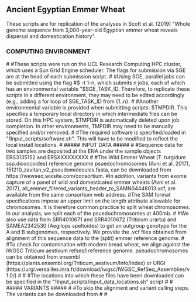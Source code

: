 <h2> Ancient Egyptian Emmer Wheat </h2>

These scripts are for replication of the analyses in Scott et al. (2019) "Whole genome sequence from 3,000-year-old Egyptian emmer wheat reveals dispersal and domestication history". 


<h3>COMPUTING ENVIRONMENT </h3>
#
#These scripts were run on the UCL Research Computing HPC cluster, which uses a Sun Grid Engine scheduler. The flags for submission via SGE are at the head of each submission script.
#
#Using SGE, parallel jobs can be submitted using the flag #$ -t 1-n, which submits n jobs, each of which has an environmental variable "$SGE_TASK_ID. Therefore, to replicate these scripts in a different environment, they may need to be edited accordingly (e.g., adding a for loop of SGE_TASK_ID from {1..n}. 
#
#Another environmental variable is provided when submitting scripts: $TMPDIR. This specifies a temporary local directory in which intermediate files can be stored. On this HPC system, $TMPDIR is automatically deleted upon job completion. In other environments, TMPDIR may need to be manually specified and/or removed. 
#
#The required software is specified/loaded in "1Input_scripts/software.sh". This will have to be modified to reflect the local install locations. 
#
##### INPUT DATA #####
#
#Sequence data for two samples are deposited at the ENA under the sample objects ERS3135152 and ERSXXXXXXXXX
#
#The Wild Emmer Wheat (T. turgidum ssp.dicoccoides) reference genome psuedochromosomes (Avni et al. 2017), 151210_zavitan_v2_pseudomolecules.fasta, can be downloaded from https://wewseq.wixsite.com/consortium. 
#In addition, variants from exome capture of a panel of wild and domesticated emmer wheats (Avni et al. 2017), all_emmer_filtered_variants_header_to_SAMN04448013.vcf, are available from the same consortium web address.
#The SAM format specifications impose an upper limit on the length attribute allowable for chromosomes. It is therefore common practice to split wheat chromosomes. In our analysis, we split each of the psuedochromosomes at 400mb. 
#
#We also use data from SRR4010671 and SRR4010672 (Triticum urartu) and SAMEA2342530 (Aegilops speltoides) to get an outgroup genotype for the A and B subgenomes, respectively. We provide the .vcf files obtained from alignment of this sequence data to the (split) emmer reference genome.
#
#To check for contamination with modern bread wheat, we align against the IWGSC Triticum aestivum refseq1 reference genome. pseudochromosomes can be obtained from ensembl (https://plants.ensembl.org/Triticum_aestivum/Info/Index) or URGI (https://urgi.versailles.inra.fr/download/iwgsc/IWGSC_RefSeq_Assemblies/v1.0/)
#
#
#The locations into which these files have been downloaded can be specified in the "1Input_scripts/input_data_locations.sh" script
#
#
##### VARIANTS #####
#
#To skip the alignment and variant calling steps. The variants can be downloaded from
#
#
